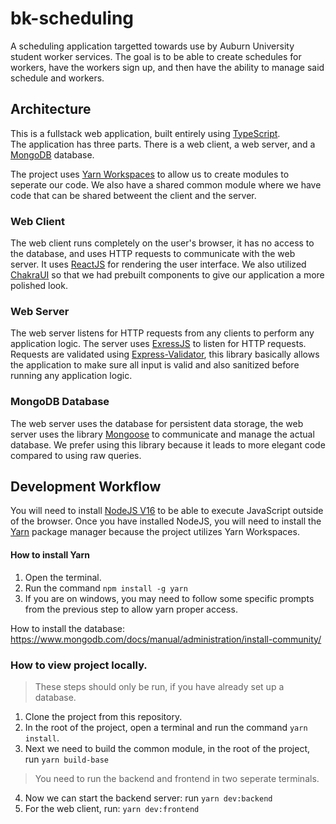 # bk-scheduling
A scheduling application targetted towards use by Auburn University student worker services. The goal is to be able to create schedules for workers, have the workers sign up, and then have the ability to manage said schedule and workers.

## Architecture
This is a fullstack web application, built entirely using [TypeScript](https://www.typescriptlang.org/). <br/>
The application has three parts. There is a web client, a web server, and a [MongoDB](https://mongodb.com/) database. 

The project uses [Yarn Workspaces](https://classic.yarnpkg.com/lang/en/docs/workspaces/) to allow us to create modules to seperate our code. 
We also have a shared common module where we have code that can be shared betweent the client and the server. 

### Web Client
The web client runs completely on the user's browser, it has no access to the database, and uses HTTP requests to communicate with the web server. 
It uses [ReactJS](https://reactjs.org/) for rendering the user interface. We also utilized [ChakraUI](https://chakra-ui.com/) so that we had prebuilt components to give our application a more polished look.

### Web Server
The web server listens for HTTP requests from any clients to perform any application logic. 
The server uses [ExressJS](https://expressjs.com/) to listen for HTTP requests. Requests are validated using [Express-Validator](https://express-validator.github.io/docs/), this library basically allows the application to make sure all input is valid and also sanitized before running any application logic.

### MongoDB Database
The web server uses the database for persistent data storage, the web server uses the library [Mongoose](https://mongoosejs.com/) to communicate and manage the actual database.
We prefer using this library because it leads to more elegant code compared to using raw queries. 

## Development Workflow
You will need to install [NodeJS V16](https://nodejs.org/dist/v16.14.2/node-v16.14.2-x64.msi) to be able to execute JavaScript outside of the browser.
Once you have installed NodeJS, you will need to install the [Yarn](https://yarnpkg.com/) package manager because the project utilizes Yarn Workspaces.
#### How to install Yarn
1. Open the terminal.
2. Run the command `npm install -g yarn`
3. If you are on windows, you may need to follow some specific prompts from the previous step to allow yarn proper access.

How to install the database:
https://www.mongodb.com/docs/manual/administration/install-community/

### How to view project locally.
> These steps should only be run, if you have already set up a database.
1. Clone the project from this repository.
2. In the root of the project, open a terminal and run the command `yarn install`.
3. Next we need to build the common module, in the root of the project, run `yarn build-base`
> You need to run the backend and frontend in two seperate terminals.
4. Now we can start the backend server: run `yarn dev:backend`
5. For the web client, run: `yarn dev:frontend`

